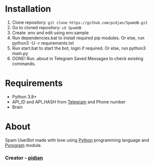 # Installation

1. Clone repository: `git clone https://github.com/pidjan/SpamUB.git`
2. Go to cloned repository: `cd SpamUB`
3. Create .env and edit using env.sample
4. Run dependencies.bat to install required pip modules. Or else, run python3 -U -r requirements.txt
5. Run start.bat to start the bot, login if required. Or else, run python3 main.py
6. DONE! Run .about in Telegram Saved Messages to check existing commands. 

# Requirements

* Python 3.8+
* API_ID and API_HASH from [Telegram](https://my.telegram.org/apps) and Phone number
* Brain

# About

Spam UserBot made with love using [Python](https://www.python.org/) programming language and [Pyrogram](https://pyrogram.org/) module.

### Creator - [pidjan](https://pidjan.ml)
